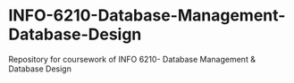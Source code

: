 # INFO-6210-Database-Management-Database-Design
Repository for coursework of INFO 6210- Database Management &amp; Database Design
